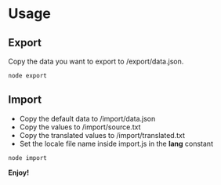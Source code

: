 # Usage

## Export
Copy the data you want to export to /export/data.json.
```
node export
```

## Import
* Copy the default data to /import/data.json
* Copy the values to /import/source.txt
* Copy the translated values to /import/translated.txt
* Set the locale file name inside import.js in the **lang** constant
```
node import
```

**Enjoy!**